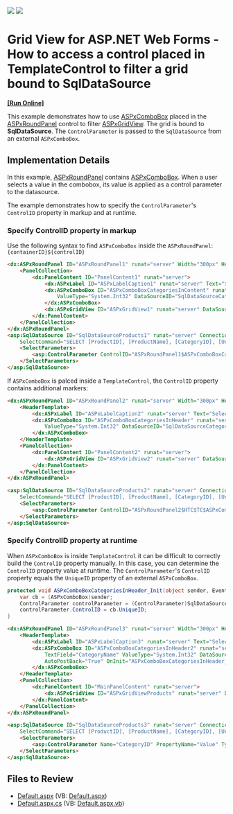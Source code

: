<!-- default badges list -->
[![](https://img.shields.io/badge/Open_in_DevExpress_Support_Center-FF7200?style=flat-square&logo=DevExpress&logoColor=white)](https://supportcenter.devexpress.com/ticket/details/E2040)
[![](https://img.shields.io/badge/📖_How_to_use_DevExpress_Examples-e9f6fc?style=flat-square)](https://docs.devexpress.com/GeneralInformation/403183)
<!-- default badges end -->

# Grid View for ASP.NET Web Forms - How to access a control placed in TemplateControl to filter a grid bound to SqlDataSource
<!-- run online -->
**[[Run Online]](https://codecentral.devexpress.com/e2040/)**
<!-- run online end -->

This example demonstrates how to use [ASPxComboBox](https://docs.devexpress.com/AspNet/DevExpress.Web.ASPxComboBox) placed in the [ASPxRoundPanel](https://docs.devexpress.com/AspNet/DevExpress.Web.ASPxRoundPanel) control to filter [ASPxGridView](https://docs.devexpress.com/AspNet/DevExpress.Web.ASPxGridView). The grid is bound to **SqlDataSource**. The `ControlParameter` is passed to the `SqlDataSource` from an external `ASPxComboBox`. 

## Implementation Details

In this example, [ASPxRoundPanel](https://docs.devexpress.com/AspNet/DevExpress.Web.ASPxRoundPanel) contains [ASPxComboBox](https://docs.devexpress.com/AspNet/DevExpress.Web.ASPxComboBox). When a user selects a value in the combobox, its value is applied as a control parameter to the datasource. 

The example demonstrates how to specify the `ControlParameter`'s `ControlID` property in markup and at runtime.

### Specify ControlID property in markup

Use the following syntax to find `ASPxComboBox` inside the `ASPxRoundPanel`: `{containerID}${controlID}`

```aspx
<dx:ASPxRoundPanel ID="ASPxRoundPanel1" runat="server" Width="300px" HeaderText="Naming Container">
    <PanelCollection>
        <dx:PanelContent ID="PanelContent1" runat="server">
            <dx:ASPxLabel ID="ASPxLabelCaption1" runat="server" Text="Select Category" />
            <dx:ASPxComboBox ID="ASPxComboBoxCategoriesInContent" runat="server" ValueField="CategoryID" TextField="CategoryName" 
                ValueType="System.Int32" DataSourceID="SqlDataSourceCategories" AutoPostBack="True">
            </dx:ASPxComboBox>
            <dx:ASPxGridView ID="ASPxGridView1" runat="server" DataSourceID="SqlDataSourceProducts1" />
        </dx:PanelContent>
    </PanelCollection>
</dx:ASPxRoundPanel>
<asp:SqlDataSource ID="SqlDataSourceProducts1" runat="server" ConnectionString="<%$ ConnectionStrings:NorthwindConnectionString %>"
    SelectCommand="SELECT [ProductID], [ProductName], [CategoryID], [UnitPrice], [Discontinued] FROM [Products] WHERE ([CategoryID] = @CategoryID)">
    <SelectParameters>
        <asp:ControlParameter ControlID="ASPxRoundPanel1$ASPxComboBoxCategoriesInContent" Name="CategoryID" PropertyName="Value" Type="Int32" />
    </SelectParameters>
</asp:SqlDataSource>
```

If `ASPxComboBox` is palced inside a `TemplateControl`, the `ControlID` property contains additional markers:

```aspx
<dx:ASPxRoundPanel ID="ASPxRoundPanel2" runat="server" Width="300px" HeaderText="Naming Container">
    <HeaderTemplate>
        <dx:ASPxLabel ID="ASPxLabelCaption2" runat="server" Text="Select Category" />
        <dx:ASPxComboBox ID="ASPxComboBoxCategoriesInHeader" runat="server" ValueField="CategoryID"  TextField="CategoryName" 
            ValueType="System.Int32" DataSourceID="SqlDataSourceCategories" AutoPostBack="True">
        </dx:ASPxComboBox>
    </HeaderTemplate>
    <PanelCollection>
        <dx:PanelContent ID="PanelContent2" runat="server">
            <dx:ASPxGridView ID="ASPxGridView2" runat="server" DataSourceID="SqlDataSourceProducts2" />
        </dx:PanelContent>
    </PanelCollection>
</dx:ASPxRoundPanel>

<asp:SqlDataSource ID="SqlDataSourceProducts2" runat="server" ConnectionString="<%$ ConnectionStrings:NorthwindConnectionString %>"
    SelectCommand="SELECT [ProductID], [ProductName], [CategoryID], [UnitPrice], [Discontinued] FROM [Products] WHERE ([CategoryID] = @CategoryID)">
    <SelectParameters>
        <asp:ControlParameter ControlID="ASPxRoundPanel2$HTC$TC$ASPxComboBoxCategoriesInHeader" Name="CategoryID" PropertyName="Value" Type="Int32" />
    </SelectParameters>
</asp:SqlDataSource>
```

### Specify ControlID property at runtime

When `ASPxComboBox` is inside `TemplateControl` it can be difficult to correctly build the `ControlID` property manually. In this case, you can determine the `ControlID` property value at runtime. The `ControlParameter`'s `ControlID` property equals the `UniqueID` property of an external `ASPxComboBox`.

```csharp
protected void ASPxComboBoxCategoriesInHeader_Init(object sender, EventArgs e) {
    var cb = (ASPxComboBox)sender;
    ControlParameter controlParameter = (ControlParameter)SqlDataSourceProducts3.SelectParameters[0];
    controlParameter.ControlID = cb.UniqueID;
}
```

```aspx
<dx:ASPxRoundPanel ID="ASPxRoundPanel3" runat="server" Width="300px" HeaderText="Naming Container">
    <HeaderTemplate>
        <dx:ASPxLabel ID="ASPxLabelCaption3" runat="server" Text="Select Category" />
        <dx:ASPxComboBox ID="ASPxComboBoxCategoriesInHeader2" runat="server" ValueField="CategoryID"
            TextField="CategoryName" ValueType="System.Int32" DataSourceID="SqlDataSourceCategories"
            AutoPostBack="True" OnInit="ASPxComboBoxCategoriesInHeader_Init">
        </dx:ASPxComboBox>
    </HeaderTemplate>
    <PanelCollection>
        <dx:PanelContent ID="MainPanelContent" runat="server">
            <dx:ASPxGridView ID="ASPxGridViewProducts" runat="server" DataSourceID="SqlDataSourceProducts3" />
        </dx:PanelContent>
    </PanelCollection>
</dx:ASPxRoundPanel>

<asp:SqlDataSource ID="SqlDataSourceProducts3" runat="server" ConnectionString="<%$ ConnectionStrings:NorthwindConnectionString %>"
    SelectCommand="SELECT [ProductID], [ProductName], [CategoryID], [UnitPrice], [Discontinued] FROM [Products] WHERE ([CategoryID] = @CategoryID)">
    <SelectParameters>
        <asp:ControlParameter Name="CategoryID" PropertyName="Value" Type="Int32" />
    </SelectParameters>
</asp:SqlDataSource>
```

## Files to Review

* [Default.aspx](./CS/WebSite/Default.aspx) (VB: [Default.aspx](./VB/WebSite/Default.aspx))
* [Default.aspx.cs](./CS/WebSite/Default.aspx.cs) (VB: [Default.aspx.vb](./VB/WebSite/Default.aspx.vb))
